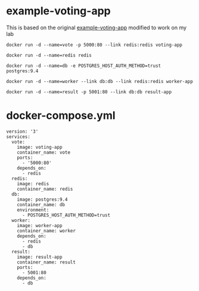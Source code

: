 # example-voting-app

This is based on the original [example-voting-app](https://github.com/dockersamples/example-voting-app) modified to work on my lab
```
docker run -d --name=vote -p 5000:80 --link redis:redis voting-app
```
```
docker run -d --name=redis redis
```
```
docker run -d --name=db -e POSTGRES_HOST_AUTH_METHOD=trust postgres:9.4
```
```
docker run -d --name=worker --link db:db --link redis:redis worker-app
```
```
docker run -d --name=result -p 5001:80 --link db:db result-app
```


# docker-compose.yml
```
version: '3'
services:
  vote:
    image: voting-app
    container_name: vote
    ports:
      - '5000:80'
    depends_on:
      - redis
  redis:
    image: redis
    container_name: redis
  db:
    image: postgres:9.4
    container_name: db
    environment:
      - POSTGRES_HOST_AUTH_METHOD=trust
  worker:
    image: worker-app
    container_name: worker
    depends_on:
      - redis
      - db
  result:
    image: result-app
    container_name: result
    ports:
      - 5001:80
    depends_on:
      - db
```
